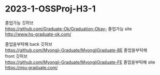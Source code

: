 # 2023-1-OSSProj-H3-1

졸업가능 깃허브
<br>
https://github.com/Graduate-Ok/Graduation-Okay-
졸업가능 site
<br>
http://www.hs-graduate-ok.com/



졸업을부탁해 back 깃허브
<br>
https://github.com/Myongji-Graduate/MyongjiGraduate-BE
졸업을부탁해 front 깃허브
<br>
https://github.com/Myongji-Graduate/MyongjiGraduate-FE
졸업을부탁해 site
<br>
https://mju-graduate.com/
